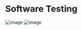 # Software Testing

![image](https://github.com/user-attachments/assets/3c8ccebe-0e04-4b48-b48b-2915755ef1fe)
![image](=https://prod-wafy-api.s3.eu-central-1.amazonaws.com/images/articles/1057-20210630181723-9579732.jpg&width=900)
